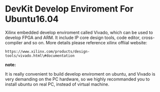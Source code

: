 # DevKit Develop Enviroment For Ubuntu16.04

Xilinx embedded develop enviroment called Vivado, which can be used to develop FPGA and ARM. It include IP core design tools, code editor, cross-compiler and so on. More details please reference xilinx offiial website:

```
https://www.xilinx.com/products/design-tools/vivado.html\#documentation
```

**note:**

It is really convenient to build develop enviroment on ubuntu, and Vivado is very demanding on the PC hardware, so we highly recommanded you to install ubuntu on real PC, instead of virtual machine.

